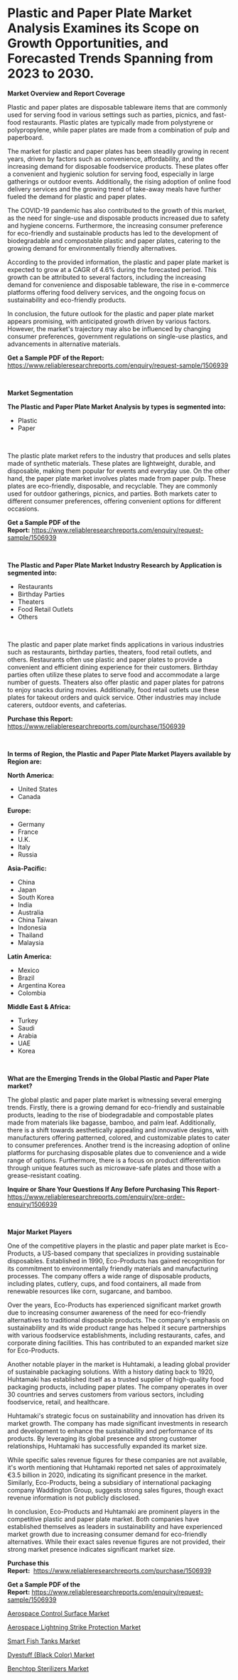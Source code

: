 <p><h1>Plastic and Paper Plate Market Analysis Examines its Scope on Growth Opportunities, and Forecasted Trends Spanning from 2023 to 2030.</h1></p><p><strong>Market Overview and Report Coverage</strong></p>
<p><p>Plastic and paper plates are disposable tableware items that are commonly used for serving food in various settings such as parties, picnics, and fast-food restaurants. Plastic plates are typically made from polystyrene or polypropylene, while paper plates are made from a combination of pulp and paperboard.</p><p>The market for plastic and paper plates has been steadily growing in recent years, driven by factors such as convenience, affordability, and the increasing demand for disposable foodservice products. These plates offer a convenient and hygienic solution for serving food, especially in large gatherings or outdoor events. Additionally, the rising adoption of online food delivery services and the growing trend of take-away meals have further fueled the demand for plastic and paper plates.</p><p>The COVID-19 pandemic has also contributed to the growth of this market, as the need for single-use and disposable products increased due to safety and hygiene concerns. Furthermore, the increasing consumer preference for eco-friendly and sustainable products has led to the development of biodegradable and compostable plastic and paper plates, catering to the growing demand for environmentally friendly alternatives.</p><p>According to the provided information, the plastic and paper plate market is expected to grow at a CAGR of 4.6% during the forecasted period. This growth can be attributed to several factors, including the increasing demand for convenience and disposable tableware, the rise in e-commerce platforms offering food delivery services, and the ongoing focus on sustainability and eco-friendly products.</p><p>In conclusion, the future outlook for the plastic and paper plate market appears promising, with anticipated growth driven by various factors. However, the market's trajectory may also be influenced by changing consumer preferences, government regulations on single-use plastics, and advancements in alternative materials.</p></p>
<p><strong>Get a Sample PDF of the Report:</strong> <a href="https://www.reliableresearchreports.com/enquiry/request-sample/1506939">https://www.reliableresearchreports.com/enquiry/request-sample/1506939</a></p>
<p>&nbsp;</p>
<p><strong>Market Segmentation</strong></p>
<p><strong>The Plastic and Paper Plate Market Analysis by types is segmented into:</strong></p>
<p><ul><li>Plastic</li><li>Paper</li></ul></p>
<p>&nbsp;</p>
<p><p>The plastic plate market refers to the industry that produces and sells plates made of synthetic materials. These plates are lightweight, durable, and disposable, making them popular for events and everyday use. On the other hand, the paper plate market involves plates made from paper pulp. These plates are eco-friendly, disposable, and recyclable. They are commonly used for outdoor gatherings, picnics, and parties. Both markets cater to different consumer preferences, offering convenient options for different occasions.</p></p>
<p><strong>Get a Sample PDF of the Report:</strong>&nbsp;<a href="https://www.reliableresearchreports.com/enquiry/request-sample/1506939">https://www.reliableresearchreports.com/enquiry/request-sample/1506939</a></p>
<p>&nbsp;</p>
<p><strong>The Plastic and Paper Plate Market Industry Research by Application is segmented into:</strong></p>
<p><ul><li>Restaurants</li><li>Birthday Parties</li><li>Theaters</li><li>Food Retail Outlets</li><li>Others</li></ul></p>
<p>&nbsp;</p>
<p><p>The plastic and paper plate market finds applications in various industries such as restaurants, birthday parties, theaters, food retail outlets, and others. Restaurants often use plastic and paper plates to provide a convenient and efficient dining experience for their customers. Birthday parties often utilize these plates to serve food and accommodate a large number of guests. Theaters also offer plastic and paper plates for patrons to enjoy snacks during movies. Additionally, food retail outlets use these plates for takeout orders and quick service. Other industries may include caterers, outdoor events, and cafeterias.</p></p>
<p><strong>Purchase this Report:</strong>&nbsp; <a href="https://www.reliableresearchreports.com/purchase/1506939">https://www.reliableresearchreports.com/purchase/1506939</a></p>
<p>&nbsp;</p>
<p><strong>In terms of Region, the Plastic and Paper Plate Market Players available by Region are:</strong></p>
<p>
    <p> <strong> North America: </strong>
        <ul>
            <li>United States</li>
            <li>Canada</li>
        </ul>
        </p> 
    <p> <strong> Europe: </strong>
        <ul>
            <li>Germany</li>
            <li>France</li>
            <li>U.K.</li>
            <li>Italy</li>
            <li>Russia</li>
        </ul>
        </p> 
    <p> <strong> Asia-Pacific: </strong>
        <ul>
            <li>China</li>
            <li>Japan</li>
            <li>South Korea</li>
            <li>India</li>
            <li>Australia</li>
            <li>China Taiwan</li>
            <li>Indonesia</li>
            <li>Thailand</li>
            <li>Malaysia</li>
        </ul>
        </p> 
    <p> <strong> Latin America: </strong>
        <ul>
            <li>Mexico</li>
            <li>Brazil</li>
            <li>Argentina Korea</li>
            <li>Colombia</li>
        </ul>
        </p> 
    <p> <strong> Middle East & Africa: </strong>
        <ul>
            <li>Turkey</li>
            <li>Saudi</li>
            <li>Arabia</li>
            <li>UAE</li>
            <li>Korea</li>
        </ul>
    </p>
    </p>
<p>&nbsp;</p>
<p><strong>What are the Emerging Trends in the Global Plastic and Paper Plate market?</strong></p>
<p><p>The global plastic and paper plate market is witnessing several emerging trends. Firstly, there is a growing demand for eco-friendly and sustainable products, leading to the rise of biodegradable and compostable plates made from materials like bagasse, bamboo, and palm leaf. Additionally, there is a shift towards aesthetically appealing and innovative designs, with manufacturers offering patterned, colored, and customizable plates to cater to consumer preferences. Another trend is the increasing adoption of online platforms for purchasing disposable plates due to convenience and a wide range of options. Furthermore, there is a focus on product differentiation through unique features such as microwave-safe plates and those with a grease-resistant coating.</p></p>
<p><strong>Inquire or Share Your Questions If Any Before Purchasing This Report</strong>- <a href="https://www.reliableresearchreports.com/enquiry/pre-order-enquiry/1506939">https://www.reliableresearchreports.com/enquiry/pre-order-enquiry/1506939</a></p>
<p>&nbsp;</p>
<p><strong>Major Market Players</strong></p>
<p><p>One of the competitive players in the plastic and paper plate market is Eco-Products, a US-based company that specializes in providing sustainable disposables. Established in 1990, Eco-Products has gained recognition for its commitment to environmentally friendly materials and manufacturing processes. The company offers a wide range of disposable products, including plates, cutlery, cups, and food containers, all made from renewable resources like corn, sugarcane, and bamboo.</p><p>Over the years, Eco-Products has experienced significant market growth due to increasing consumer awareness of the need for eco-friendly alternatives to traditional disposable products. The company's emphasis on sustainability and its wide product range has helped it secure partnerships with various foodservice establishments, including restaurants, cafes, and corporate dining facilities. This has contributed to an expanded market size for Eco-Products.</p><p>Another notable player in the market is Huhtamaki, a leading global provider of sustainable packaging solutions. With a history dating back to 1920, Huhtamaki has established itself as a trusted supplier of high-quality food packaging products, including paper plates. The company operates in over 30 countries and serves customers from various sectors, including foodservice, retail, and healthcare.</p><p>Huhtamaki's strategic focus on sustainability and innovation has driven its market growth. The company has made significant investments in research and development to enhance the sustainability and performance of its products. By leveraging its global presence and strong customer relationships, Huhtamaki has successfully expanded its market size.</p><p>While specific sales revenue figures for these companies are not available, it's worth mentioning that Huhtamaki reported net sales of approximately €3.5 billion in 2020, indicating its significant presence in the market. Similarly, Eco-Products, being a subsidiary of international packaging company Waddington Group, suggests strong sales figures, though exact revenue information is not publicly disclosed.</p><p>In conclusion, Eco-Products and Huhtamaki are prominent players in the competitive plastic and paper plate market. Both companies have established themselves as leaders in sustainability and have experienced market growth due to increasing consumer demand for eco-friendly alternatives. While their exact sales revenue figures are not provided, their strong market presence indicates significant market size.</p></p>
<p><strong>Purchase this Report:</strong>&nbsp;&nbsp;<a href="https://www.reliableresearchreports.com/purchase/1506939">https://www.reliableresearchreports.com/purchase/1506939</a></p>
<p></p>
<p><strong>Get a Sample PDF of the Report:</strong>&nbsp;<a href="https://www.reliableresearchreports.com/enquiry/request-sample/1506939">https://www.reliableresearchreports.com/enquiry/request-sample/1506939</a></p>
<p><p><a href="https://www.linkedin.com/pulse/aerospace-control-surface-market-size-forecast-2023-2030/">Aerospace Control Surface Market</a></p><p><a href="https://www.linkedin.com/pulse/aerospace-lightning-strike-protection-market-size/">Aerospace Lightning Strike Protection Market</a></p><p><a href="https://medium.com/@javiermante/smart-fish-tanks-market-size-growth-forecast-2023-2030-52af45a6bd28">Smart Fish Tanks Market</a></p><p><a href="https://github.com/RoccoManning/Market-Research-Report-List-1/blob/main/dyestuff-black-color-market.md">Dyestuff (Black Color) Market</a></p><p><a href="https://medium.com/@jackyhammes/benchtop-sterilizers-market-size-cagr-trends-2024-2030-2b8103c26ad6">Benchtop Sterilizers Market</a></p></p>